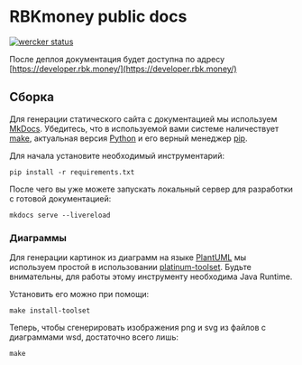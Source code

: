 # RBKmoney public docs

[![wercker status](https://app.wercker.com/status/c2f14b42298e56698eaa7d2d9ad7fa63/s/master "wercker status")](https://app.wercker.com/project/byKey/c2f14b42298e56698eaa7d2d9ad7fa63)

После деплоя документация будет доступна по адресу [https://developer.rbk.money/](https://developer.rbk.money/)

## Сборка

Для генерации статического сайта с документацией мы используем [MkDocs](http://www.mkdocs.org/). Убедитесь, что в используемой вами системе наличествует [make](https://www.gnu.org/software/make/), актуальная версия [Python](https://python.org) и его верный менеджер [pip](https://pypi.python.org/pypi/pip/).

Для начала установите необходимый инструментарий:

```shell
pip install -r requirements.txt
```

После чего вы уже можете запускать локальный сервер для разработки с готовой документацией:

```shell
mkdocs serve --livereload
```

### Диаграммы

Для генерации картинок из диаграмм на языке [PlantUML](http://plantuml.com) мы используем простой в использовании [platinum-toolset](https://github.com/rbkmoney/platinum-toolset). Будьте внимательны, для работы этому инструменту необходима Java Runtime.

Установить его можно при помощи:

```shell
make install-toolset
```

Теперь, чтобы сгенерировать изображения png и svg из файлов с диаграммами wsd, достаточно всего лишь:

```shell
make
```
